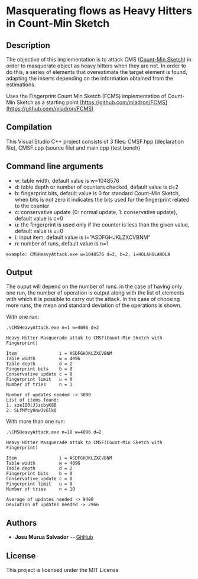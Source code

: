# Masquerating flows as Heavy Hitters in Count-Min Sketch

## Description
The objective of this implementation is to attack CMS ([Count-Min Sketch](https://en.wikipedia.org/wiki/Count%E2%80%93min_sketch)) in order to masquerate object as heavy hitters when they are not. In order to do this, a series of elements that overestimate the target element is found, adapting the inserts depending on the information obtained from the estimations.

Uses the Fingerprint Count Min Sketch (FCMS) implementation of Count-Min Sketch as a starting point  [https://github.com/mladron/FCMS](https://github.com/mladron/FCMS)

## Compilation

This Visual Studio C++ project consists of 3 files: CMSF.hpp (declaration file), CMSF.cpp (source file) and main.cpp (test bench)

## Command line arguments

* w: table width, default value is w=1048576
* d: table depth or number of counters checked, default value is d=2
* b: fingerprint bits, default value is 0 for standard  Count-Min Sketch, when bits is not zero it indicates the bits used for the fingerprint related to the counter
* c: conservative update {0: normal update, 1: conservative update}, default value is c=0
* u: the fingerprint is used only if the counter is less than the given value, default value is u=0
* i: input item, default value is i="ASDFGHJKLZXCVBNM"
* n: number of runs, default value is n=1

```
example: CMSHeavyAttack.exe w=1048576 d=2, b=2, i=HOLAHOLAHOLA
```

## Output

The ouput will depend on the number of runs. in the case of having only one run, the number of operation is output along with the list of elements with which it is possible to carry out the attack. In the case of choosing more runs, the mean and standard deviation of the operations is shown.

With one run:

```
.\CMSHeavyAttack.exe n=1 w=4096 d=2
```

```
Heavy Hitter Masquerade attak to CMSF(Count-Min Sketch with Fingerprint)

Item                i = ASDFGHJKLZXCVBNM
Table width         w = 4096
Table depth         d = 2
Fingerprint bits    b = 0
Conservative update c = 0
Fingerprint limit   u = 0
Number of tries     n = 1

Number of updates needed -> 3090
List of items found:
1. sze1I0lJJzibyK8B
2. SLfMfcy0nwJv6lk0

```

With more than one run:

```
.\CMSHeavyAttack.exe n=10 w=4096 d=2
```

```
Heavy Hitter Masquerade attak to CMSF(Count-Min Sketch with Fingerprint)

Item                i = ASDFGHJKLZXCVBNM
Table width         w = 4096
Table depth         d = 2
Fingerprint bits    b = 0
Conservative update c = 0
Fingerprint limit   u = 0
Number of tries     n = 10

Average of updates needed -> 9480
Deviation of updates needed -> 2966
```

## Authors

* **Josu Murua Salvador** -- [GitHub](https://github.com/uc3mJM)


## License

This project is licensed under the MIT License

